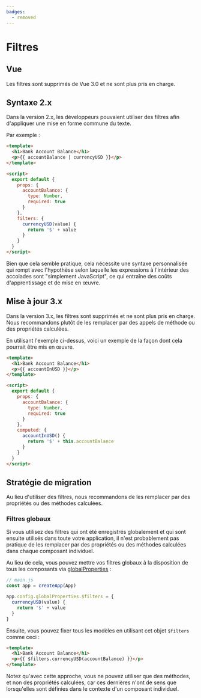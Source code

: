 ```yaml
---
badges:
  - removed
---
```


# Filtres <MigrationBadges :badges="$frontmatter.badges" />

## Vue

Les filtres sont supprimés de Vue 3.0 et ne sont plus pris en charge.

## Syntaxe 2.x

Dans la version 2.x, les développeurs pouvaient utiliser des filtres afin d'appliquer une mise en forme commune du texte.

Par exemple :

```html
<template>
  <h1>Bank Account Balance</h1>
  <p>{{ accountBalance | currencyUSD }}</p>
</template>

<script>
  export default {
    props: {
      accountBalance: {
        type: Number,
        required: true
      }
    },
    filters: {
      currencyUSD(value) {
        return '$' + value
      }
    }
  }
</script>
```

Bien que cela semble pratique, cela nécessite une syntaxe personnalisée qui rompt avec l'hypothèse selon laquelle les expressions à l'intérieur des accolades sont "simplement JavaScript", ce qui entraîne des coûts d'apprentissage et de mise en œuvre.

## Mise à jour 3.x

Dans la version 3.x, les filtres sont supprimés et ne sont plus pris en charge. Nous recommandons plutôt de les remplacer par des appels de méthode ou des propriétés calculées.

En utilisant l'exemple ci-dessus, voici un exemple de la façon dont cela pourrait être mis en œuvre.

```html
<template>
  <h1>Bank Account Balance</h1>
  <p>{{ accountInUSD }}</p>
</template>

<script>
  export default {
    props: {
      accountBalance: {
        type: Number,
        required: true
      }
    },
    computed: {
      accountInUSD() {
        return '$' + this.accountBalance
      }
    }
  }
</script>
```

## Stratégie de migration

Au lieu d'utiliser des filtres, nous recommandons de les remplacer par des propriétés ou des méthodes calculées.

### Filtres globaux

Si vous utilisez des filtres qui ont été enregistrés globalement et qui sont ensuite utilisés dans toute votre application, il n'est probablement pas pratique de les remplacer par des propriétés ou des méthodes calculées dans chaque composant individuel.

Au lieu de cela, vous pouvez mettre vos filtres globaux à la disposition de tous les composants via [globalProperties](../../api/application-config.html#globalproperties) :

```javascript
// main.js
const app = createApp(App)

app.config.globalProperties.$filters = {
  currencyUSD(value) {
    return '$' + value
  }
}
```

Ensuite, vous pouvez fixer tous les modèles en utilisant cet objet `$filters` comme ceci :

```html
<template>
  <h1>Bank Account Balance</h1>
  <p>{{ $filters.currencyUSD(accountBalance) }}</p>
</template>
```

Notez qu'avec cette approche, vous ne pouvez utiliser que des méthodes, et non des propriétés calculées, car ces dernières n'ont de sens que lorsqu'elles sont définies dans le contexte d'un composant individuel.
